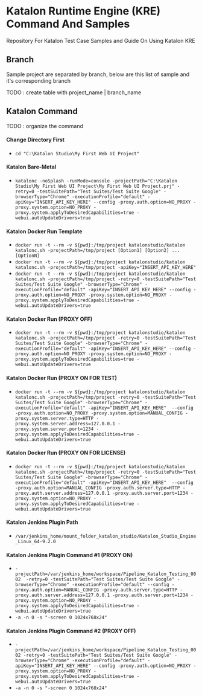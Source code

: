 # Katalon Runtime Engine (KRE) Command And Samples
Repository For Katalon Test Case Samples and Guide On Using Katalon KRE

## Branch
Sample project are separated by branch, below are this list of sample and it's corresponding branch

TODO : create table with project_name | branch_name

## Katalon Command

TODO : organize the command


#### Change Directory First
- `cd "C:\Katalon Studio\My First Web UI Project"`

#### Katalon Bare-Metal
- `katalonc -noSplash -runMode=console -projectPath="C:\Katalon Studio\My First Web UI Project\My First Web UI Project.prj" -retry=0 -testSuitePath="Test Suites/Test Suite Google" -browserType="Chrome" -executionProfile="default" -apiKey="INSERT_API_KEY_HERE" --config -proxy.auth.option=NO_PROXY -proxy.system.option=NO_PROXY -proxy.system.applyToDesiredCapabilities=true -webui.autoUpdateDrivers=true`

#### Katalon Docker Run Template
- `docker run -t --rm -v ${pwd}:/tmp/project katalonstudio/katalon katalonc.sh -projectPath=/tmp/project [Option1] [Option2] ... [OptionN]`
- `docker run -t --rm -v ${pwd}:/tmp/project katalonstudio/katalon katalonc.sh -projectPath=/tmp/project -apiKey="INSERT_API_KEY_HERE"`
- `docker run -t --rm -v ${pwd}:/tmp/project katalonstudio/katalon katalonc.sh -projectPath=/tmp/project -retry=0 -testSuitePath="Test Suites/Test Suite Google" -browserType="Chrome" -executionProfile="default" -apiKey="INSERT_API_KEY_HERE" --config -proxy.auth.option=NO_PROXY -proxy.system.option=NO_PROXY -proxy.system.applyToDesiredCapabilities=true -webui.autoUpdateDrivers=true`

#### Katalon Docker Run (PROXY OFF)
- `docker run -t --rm -v ${pwd}:/tmp/project katalonstudio/katalon katalonc.sh -projectPath=/tmp/project -retry=0 -testSuitePath="Test Suites/Test Suite Google" -browserType="Chrome" -executionProfile="default" -apiKey="INSERT_API_KEY_HERE" --config -proxy.auth.option=NO_PROXY -proxy.system.option=NO_PROXY -proxy.system.applyToDesiredCapabilities=true -webui.autoUpdateDrivers=true`

#### Katalon Docker Run (PROXY ON FOR TEST) 
- `docker run -t --rm -v ${pwd}:/tmp/project katalonstudio/katalon katalonc.sh -projectPath=/tmp/project -retry=0 -testSuitePath="Test Suites/Test Suite Google" -browserType="Chrome" -executionProfile="default" -apiKey="INSERT_API_KEY_HERE"  --config -proxy.auth.option=NO_PROXY -proxy.system.option=MANUAL_CONFIG -proxy.system.server.type=HTTP -proxy.system.server.address=127.0.0.1 -proxy.system.server.port=1234 -proxy.system.applyToDesiredCapabilities=true -webui.autoUpdateDrivers=true`

#### Katalon Docker Run (PROXY ON FOR LICENSE)
- `docker run -t --rm -v ${pwd}:/tmp/project katalonstudio/katalon katalonc.sh -projectPath=/tmp/project -retry=0 -testSuitePath="Test Suites/Test Suite Google" -browserType="Chrome" -executionProfile="default" -apiKey="INSERT_API_KEY_HERE"  --config -proxy.auth.option=MANUAL_CONFIG -proxy.auth.server.type=HTTP -proxy.auth.server.address=127.0.0.1 -proxy.auth.server.port=1234 -proxy.system.option=NO_PROXY -proxy.system.applyToDesiredCapabilities=true -webui.autoUpdateDrivers=true`

#### Katalon Jenkins Plugin Path
- `/var/jenkins_home/mount_folder_katalon_studio/Katalon_Studio_Engine_Linux_64-9.2.0`

#### Katalon Jenkins Plugin Command #1 (PROXY ON)
- `-projectPath=/var/jenkins_home/workspace/Pipeline_Katalon_Testing_0002  -retry=0 -testSuitePath="Test Suites/Test Suite Google" -browserType="Chrome" -executionProfile="default" --config -proxy.auth.option=MANUAL_CONFIG -proxy.auth.server.type=HTTP -proxy.auth.server.address=127.0.0.1 -proxy.auth.server.port=1234 -proxy.system.option=NO_PROXY -proxy.system.applyToDesiredCapabilities=true -webui.autoUpdateDrivers=true`
- `-a -n 0 -s "-screen 0 1024x768x24"`

#### Katalon Jenkins Plugin Command #2 (PROXY OFF)
- `-projectPath=/var/jenkins_home/workspace/Pipeline_Katalon_Testing_0002 -retry=0 -testSuitePath="Test Suites/Test Suite Google" -browserType="Chrome" -executionProfile="default" -apiKey="INSERT_API_KEY_HERE" --config -proxy.auth.option=NO_PROXY -proxy.system.option=NO_PROXY -proxy.system.applyToDesiredCapabilities=true -webui.autoUpdateDrivers=true`
- `-a -n 0 -s "-screen 0 1024x768x24"`
